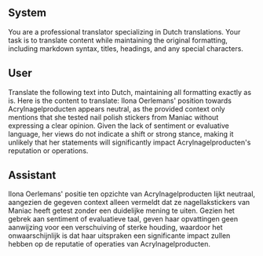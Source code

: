 ## System

You are a professional translator specializing in Dutch translations. 
Your task is to translate content while maintaining the original formatting, including markdown syntax, 
titles, headings, and any special characters.

## User

Translate the following text into Dutch, maintaining all formatting exactly as is.
Here is the content to translate:
Ilona Oerlemans' position towards Acrylnagelproducten appears neutral, as the provided context only mentions that she tested nail polish stickers from Maniac without expressing a clear opinion. Given the lack of sentiment or evaluative language, her views do not indicate a shift or strong stance, making it unlikely that her statements will significantly impact Acrylnagelproducten's reputation or operations.

## Assistant

Ilona Oerlemans' positie ten opzichte van Acrylnagelproducten lijkt neutraal, aangezien de gegeven context alleen vermeldt dat ze nagellakstickers van Maniac heeft getest zonder een duidelijke mening te uiten. Gezien het gebrek aan sentiment of evaluatieve taal, geven haar opvattingen geen aanwijzing voor een verschuiving of sterke houding, waardoor het onwaarschijnlijk is dat haar uitspraken een significante impact zullen hebben op de reputatie of operaties van Acrylnagelproducten.

